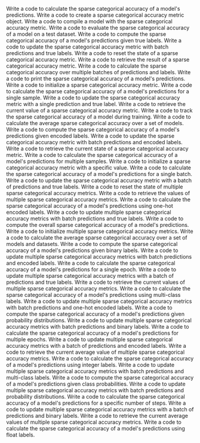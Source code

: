 Write a code to calculate the sparse categorical accuracy of a model's predictions.
Write a code to create a sparse categorical accuracy metric object.
Write a code to compile a model with the sparse categorical accuracy metric.
Write a code to evaluate the sparse categorical accuracy of a model on a test dataset.
Write a code to compute the sparse categorical accuracy of a model's predictions given true labels.
Write a code to update the sparse categorical accuracy metric with batch predictions and true labels.
Write a code to reset the state of a sparse categorical accuracy metric.
Write a code to retrieve the result of a sparse categorical accuracy metric.
Write a code to calculate the sparse categorical accuracy over multiple batches of predictions and labels.
Write a code to print the sparse categorical accuracy of a model's predictions.
Write a code to initialize a sparse categorical accuracy metric.
Write a code to calculate the sparse categorical accuracy of a model's predictions for a single sample.
Write a code to update the sparse categorical accuracy metric with a single prediction and true label.
Write a code to retrieve the current value of a sparse categorical accuracy metric.
Write a code to track the sparse categorical accuracy of a model during training.
Write a code to calculate the average sparse categorical accuracy over a set of models.
Write a code to compute the sparse categorical accuracy of a model's predictions given encoded labels.
Write a code to update the sparse categorical accuracy metric with batch predictions and encoded labels.
Write a code to retrieve the current state of a sparse categorical accuracy metric.
Write a code to calculate the sparse categorical accuracy of a model's predictions for multiple samples.
Write a code to initialize a sparse categorical accuracy metric with a specific value.
Write a code to calculate the sparse categorical accuracy of a model's predictions for a single batch.
Write a code to update the sparse categorical accuracy metric with a batch of predictions and true labels.
Write a code to reset the state of multiple sparse categorical accuracy metrics.
Write a code to retrieve the values of multiple sparse categorical accuracy metrics.
Write a code to calculate the sparse categorical accuracy of a model's predictions using one-hot encoded labels.
Write a code to update multiple sparse categorical accuracy metrics with batch predictions and true labels.
Write a code to compute the overall sparse categorical accuracy of a model's predictions.
Write a code to initialize multiple sparse categorical accuracy metrics.
Write a code to calculate the average sparse categorical accuracy over a set of models and datasets.
Write a code to compute the sparse categorical accuracy of a model's predictions given binary labels.
Write a code to update multiple sparse categorical accuracy metrics with batch predictions and encoded labels.
Write a code to calculate the sparse categorical accuracy of a model's predictions for a single epoch.
Write a code to update multiple sparse categorical accuracy metrics with a batch of predictions and true labels.
Write a code to retrieve the current values of multiple sparse categorical accuracy metrics.
Write a code to calculate the sparse categorical accuracy of a model's predictions using multi-class labels.
Write a code to update multiple sparse categorical accuracy metrics with batch predictions and one-hot encoded labels.
Write a code to compute the sparse categorical accuracy of a model's predictions given probability distributions.
Write a code to update multiple sparse categorical accuracy metrics with batch predictions and binary labels.
Write a code to calculate the sparse categorical accuracy of a model's predictions for multiple epochs.
Write a code to update multiple sparse categorical accuracy metrics with a batch of predictions and encoded labels.
Write a code to retrieve the current average value of multiple sparse categorical accuracy metrics.
Write a code to calculate the sparse categorical accuracy of a model's predictions using integer labels.
Write a code to update multiple sparse categorical accuracy metrics with batch predictions and multi-class labels.
Write a code to compute the sparse categorical accuracy of a model's predictions given class probabilities.
Write a code to update multiple sparse categorical accuracy metrics with batch predictions and probability distributions.
Write a code to calculate the sparse categorical accuracy of a model's predictions for a specific number of steps.
Write a code to update multiple sparse categorical accuracy metrics with a batch of predictions and binary labels.
Write a code to retrieve the current average values of multiple sparse categorical accuracy metrics.
Write a code to calculate the sparse categorical accuracy of a model's predictions using float labels.